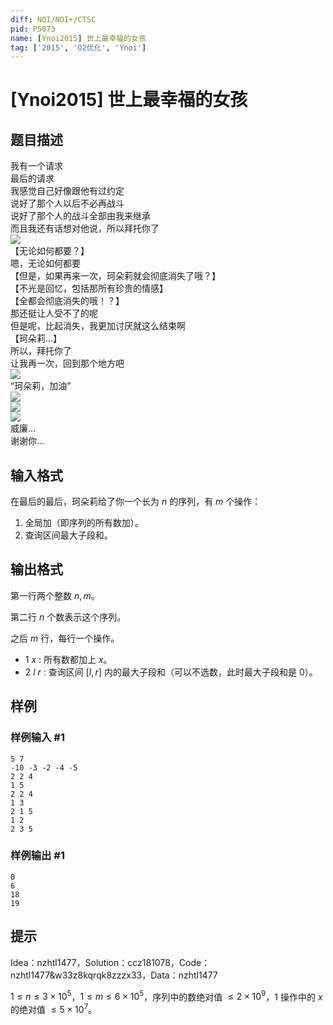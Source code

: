 ```yaml
---
diff: NOI/NOI+/CTSC
pid: P5073
name: [Ynoi2015] 世上最幸福的女孩
tag: ['2015', 'O2优化', 'Ynoi']
---
```

# [Ynoi2015] 世上最幸福的女孩
## 题目描述

我有一个请求  
最后的请求  
我感觉自己好像跟他有过约定  
说好了那个人以后不必再战斗  
说好了那个人的战斗全部由我来继承   
而且我还有话想对他说，所以拜托你了  
![](https://cdn.luogu.com.cn/upload/pic/45581.png)  
【无论如何都要？】  
嗯，无论如何都要  
【但是，如果再来一次，珂朵莉就会彻底消失了哦？】  
【不光是回忆，包括那所有珍贵的情感】  
【全都会彻底消失的哦！？】  
那还挺让人受不了的呢  
但是呢，比起消失，我更加讨厌就这么结束啊  
【珂朵莉...】  
所以，拜托你了  
让我再一次，回到那个地方吧   
![](https://cdn.luogu.com.cn/upload/pic/45582.png)  
“珂朵莉，加油”  
![](https://cdn.luogu.com.cn/upload/pic/45583.png)  
![](https://cdn.luogu.com.cn/upload/pic/45584.png)  
![](https://cdn.luogu.com.cn/upload/pic/45585.png)  
威廉…  
谢谢你…  
## 输入格式

在最后的最后，珂朵莉给了你一个长为 $n$ 的序列，有 $m$ 个操作：

1. 全局加（即序列的所有数加）。
2. 查询区间最大子段和。
## 输出格式

第一行两个整数 $n,m$。

第二行 $n$ 个数表示这个序列。

之后 $m$ 行，每行一个操作。

* $1\ x$ : 所有数都加上 $x$。
* $2\ l\ r$ : 查询区间 $[l,r]$ 内的最大子段和（可以不选数，此时最大子段和是 $0$）。

## 样例

### 样例输入 #1
```
5 7
-10 -3 -2 -4 -5
2 2 4
1 5
2 2 4
1 3
2 1 5
1 2
2 3 5
```
### 样例输出 #1
```
0
6
18
19
```
## 提示

Idea：nzhtl1477，Solution：ccz181078，Code：nzhtl1477&w33z8kqrqk8zzzx33，Data：nzhtl1477

$1\leq n \leq 3\times 10^5$，$1 \leq m \leq 6\times 10^5$，序列中的数绝对值 $\leq 2\times 10^9$，$1$ 操作中的 $x$ 的绝对值 $\leq 5\times 10^7$。
